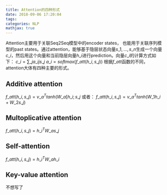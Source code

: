 ```yaml
---
title: Attention的四种形式
date: 2018-09-06 17:20:04
tags:
categories: NLP
mathjax: true
---
```

Attention主要用于关联Seq2Seq模型中的encoder states， 也能用于关联序列模型的past states。通过attention，能够基于隐层状态向量$s\_{1},...,s\_{n}$生成一个向量$c\_{i}$，然后用这个向量和当前隐层向量$h\_{i}$进行prediction。向量$c\_{i}$的计算方式如下：
$c\_{i} = \sum\_{j}a\_{ij}s\_{j}$
$a\_{i} = softmax(f\_{att}(h\_{i}, s\_{j}))$
根据$f\_{att}$函数的不同，attention大体有四种主要的形式。 

## Additive attention

$f\_{att}(h\_{i}, s\_{j}) = v\_{a}^{T}tanh(W\_{a}[h\_{i};s\_{j}$
或者：
$f\_{att}(h\_{i}, s\_{j}) = v\_{a}^{T}tanh(W\_{1}h\_{i} + W\_{2}s\_{j})$

## Multoplicative attention


$f\_{att}(h\_{i}, s\_{j}) = h\_{i}^{T}W\_{a}s\_{j}$

## Self-attention


$f\_{att}(h\_{i}, s\_{j}) = h\_{i}^{T}W\_{a}h\_{i}$

## Key-value attention
不想写了


 
